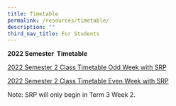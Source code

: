 ```yaml
---
title: Timetable
permalink: /resources/timetable/
description: ""
third_nav_title: For Students
---
```

**2022 Semester  Timetable**

[2022 Semester 2 Class Timetable Odd Week with SRP](/files/2022-Sem-2-Timetable-Odd-Week_Class-w-SRP-5Jul-1.pdf)

[2022 Semester 2 Class Timetable Even Week with SRP](/files/2022-Sem-2-Timetable-Even-Week_Class-w-SRP-5Jul.pdf)

Note: SRP will only begin in Term 3 Week 2.